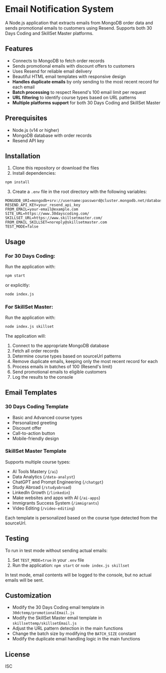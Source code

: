 # Email Notification System

A Node.js application that extracts emails from MongoDB order data and sends promotional emails to customers using Resend. Supports both 30 Days Coding and SkillSet Master platforms.

## Features

- Connects to MongoDB to fetch order records
- Sends promotional emails with discount offers to customers
- Uses Resend for reliable email delivery
- Beautiful HTML email templates with responsive design
- **Handles duplicate emails** by only sending to the most recent record for each email
- **Batch processing** to respect Resend's 100 email limit per request
- **URL filtering** to identify course types based on URL patterns
- **Multiple platforms support** for both 30 Days Coding and SkillSet Master

## Prerequisites

- Node.js (v14 or higher)
- MongoDB database with order records
- Resend API key

## Installation

1. Clone this repository or download the files
2. Install dependencies:

```bash
npm install
```

3. Create a `.env` file in the root directory with the following variables:

```
MONGODB_URI=mongodb+srv://username:password@cluster.mongodb.net/database_name
RESEND_API_KEY=your_resend_api_key
FROM_EMAIL=your-email@example.com
SITE_URL=https://www.30dayscoding.com/
SKILLSET_URL=https://www.skillsetmaster.com/
FROM_EMAIL_SKILLSET=noreply@skillsetmaster.com
TEST_MODE=false
```

## Usage

### For 30 Days Coding:

Run the application with:

```bash
npm start
```

or explicitly:

```bash
node index.js
```

### For SkillSet Master:

Run the application with:

```bash
node index.js skillset
```

The application will:
1. Connect to the appropriate MongoDB database
2. Fetch all order records
3. Determine course types based on sourceUrl patterns
4. Remove duplicate emails, keeping only the most recent record for each
5. Process emails in batches of 100 (Resend's limit)
6. Send promotional emails to eligible customers
7. Log the results to the console

## Email Templates

### 30 Days Coding Template
- Basic and Advanced course types
- Personalized greeting
- Discount offer
- Call-to-action button
- Mobile-friendly design

### SkillSet Master Template
Supports multiple course types:
- AI Tools Mastery (`/ai`)
- Data Analytics (`/data-analyst`)
- ChatGPT and Prompt Engineering (`/chatgpt`)
- Study Abroad (`/studyabroad`)
- LinkedIn Growth (`/linkedin`)
- Make websites and apps with AI (`/ai-apps`)
- Immigrants Success System (`/immigrants`)
- Video Editing (`/video-editing`)

Each template is personalized based on the course type detected from the sourceUrl.

## Testing

To run in test mode without sending actual emails:

1. Set `TEST_MODE=true` in your `.env` file
2. Run the application: `npm start` or `node index.js skillset`

In test mode, email contents will be logged to the console, but no actual emails will be sent.

## Customization

- Modify the 30 Days Coding email template in `30dctemp/promotionalEmail.js`
- Modify the SkillSet Master email template in `skillsettemp/skillsetEmail.js`
- Adjust the URL pattern detection in the main functions
- Change the batch size by modifying the `BATCH_SIZE` constant
- Modify the duplicate email handling logic in the main functions

## License

ISC 